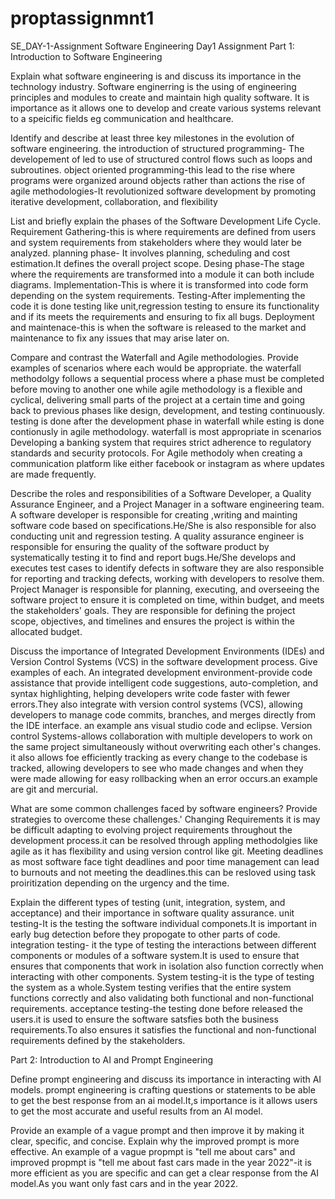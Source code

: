 # proptassignmnt1
SE_DAY-1-Assignment
Software Engineering Day1 Assignment
Part 1: Introduction to Software Engineering


Explain what software engineering is and discuss its importance in the technology industry.
Software enginerring is the using of engineering principles and modules to create and maintain high quality software.
It is importance as it allows one to develop and create various systems relevant to a speicific fields eg communication and healthcare.

Identify and describe at least three key milestones in the evolution of software engineering.
the introduction of structured programming- The developement of led to use of structured control flows such as loops and subroutines.
object oriented programming-this lead to the rise where programs were organized around objects rather than actions
the rise of agile methodologies-It revolutionized software development by promoting iterative development, collaboration, and flexibility

List and briefly explain the phases of the Software Development Life Cycle.
Requirement Gathering-this is where requirements are defined from users and system requirements from stakeholders where they would later be analyzed.
planning phase- It involves planning, scheduling and  cost estimation.It defines the overall project scope.
Desing phase-The stage where the requirements are transformed into a module it can both include diagrams.
Implementation-This is where it is transformed into code form depending on the system requirements.
Testing-After implementing the code it is done testing like unit,regression testing to ensure its functionality and if its meets the requirements and ensuring to fix all bugs.
Deployment and maintenace-this is when the software is released to the market and maintenance to fix any issues that may arise later on.

Compare and contrast the Waterfall and Agile methodologies. Provide examples of scenarios where each would be appropriate.
the waterfall methodolgy follows a sequential process where a phase must be completed before moving to another one while agile methodology  is a flexible and cyclical, delivering small parts of the project at a certain time  and going back to previous phases like design, development, and testing continuously.
testing is done after the development phase in waterfall while esting is done contionusly in agile methodology.
waterfall is most appropriate in scenarios Developing a banking system that requires strict adherence to regulatory standards and security protocols. 
For Agile methodoly when creating a communication platform like either facebook or instagram as where updates are made frequently.

Describe the roles and responsibilities of a Software Developer, a Quality Assurance Engineer, and a Project Manager in a software engineering team.
A software developer is responsible for  creating ,writing and mainting software code based on specifications.He/She is also responsible for also conducting unit and regression testing.
A quality assurance engineer is responsible for ensuring the quality of the software product by systematically testing it to find and report bugs.He/She develops and executes test cases to identify defects in software they are also responsible for reporting and tracking defects, working with developers to resolve them.
Project Manager is responsible for planning, executing, and overseeing the software project to ensure it is completed on time, within budget, and meets the stakeholders' goals. They are responsible for defining the project scope, objectives, and timelines and ensures the project is within the allocated budget.


Discuss the importance of Integrated Development Environments (IDEs) and Version Control Systems (VCS) in the software development process. Give examples of each.
An integrated development environment-provide code assistance that provide intelligent code suggestions, auto-completion, and syntax highlighting, helping developers write code faster with fewer errors.They also integrate with version control systems (VCS), allowing developers to manage code commits, branches, and merges directly from the IDE interface.  an example ans visual studio code and eclipse.
Version control Systems-allows collaboration with multiple developers to work on the same project simultaneously without overwriting each other's changes.
it also allows foe efficiently tracking as every change to the codebase is tracked, allowing developers to see who made changes and when they were made allowing for easy rollbacking when an error occurs.an example are git and mercurial.

What are some common challenges faced by software engineers? Provide strategies to overcome these challenges.'
Changing Requirements it is may be difficult adapting to evolving project requirements throughout the development process.it can be resolved through appling methodolgies like agile as it has flexibility and using version control like git.
Meeting deadlines as most software face tight deadlines and poor time management can lead to burnouts and not meeting the deadlines.this can be resloved using task proiritization depending on the urgency and the time.


Explain the different types of testing (unit, integration, system, and acceptance) and their importance in software quality assurance.
unit testing-It is the testing the software individual componets.It is important in early bug detection before they propogate to other parts of code.
integration testing- it the type of testing the interactions between different components or modules of a software system.It is used to ensure that ensures that components that work in isolation also function correctly when interacting with other components. 
System testing-it is the type of testing the system as a whole.System testing verifies that the entire system functions correctly and also validating both functional and non-functional requirements.
acceptance testing-the testing done before released the users.it is used to ensure the software satsfies both the business requirements.To also ensures it satisfies the functional and non-functional requirements defined by the stakeholders.

Part 2: Introduction to AI and Prompt Engineering

Define prompt engineering and discuss its importance in interacting with AI models.
prompt engineering is crafting questions or statements to be able to get the best response from an ai model.It,s importance is it allows users to get the most accurate and useful results from an AI model.

Provide an example of a vague prompt and then improve it by making it clear, specific, and concise. Explain why the improved prompt is more effective.
An example of a vague propmpt is "tell me about cars" and improved propmpt is "tell me about fast cars made in the year 2022"-it is more efficient as you are specific and can get a clear response from the AI model.As you want only fast cars and in the year 2022. 


